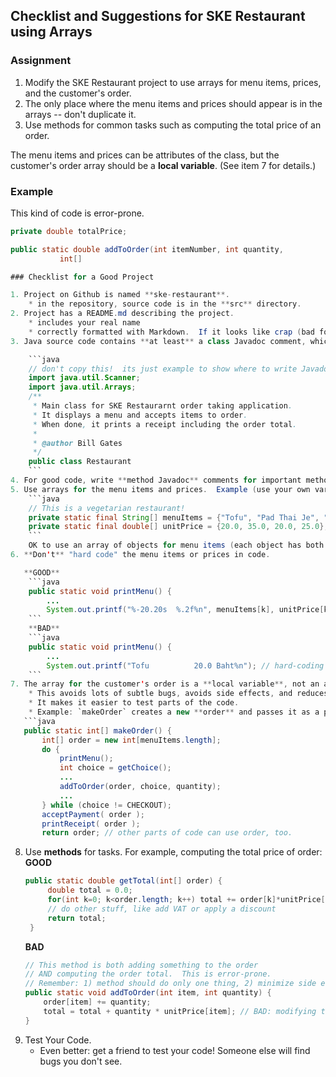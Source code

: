## Checklist and Suggestions for SKE Restaurant using Arrays

### Assignment

1. Modify the SKE Restaurant project to use arrays for menu items, prices, and the customer's order.
2. The only place where the menu items and prices should appear is in the arrays -- don't duplicate it.
3. Use methods for common tasks such as computing the total price of an order.

The menu items and prices can be attributes of the class, but the customer's order array
should be a **local variable**.  (See item 7 for details.)

### Example

This kind of code is error-prone.
```java
private double totalPrice;

public static double addToOrder(int itemNumber, int quantity, 
           int[] 

### Checklist for a Good Project

1. Project on Github is named **ske-restaurant**.
    * in the repository, source code is in the **src** directory.
2. Project has a README.md describing the project.
    * includes your real name
    * correctly formatted with Markdown.  If it looks like crap (bad formatting), it means you didn't bother to check your own repo on Github!
3. Java source code contains **at least** a class Javadoc comment, which must be **after** the `import` statments and **before** the start of class.

    ```java
    // don't copy this!  its just example to show where to write Javadoc
    import java.util.Scanner;
    import java.util.Arrays;
    /**
     * Main class for SKE Restaurarnt order taking application.
     * It displays a menu and accepts items to order.
     * When done, it prints a receipt including the order total.
     *
     * @author Bill Gates
     */
    public class Restaurant
    ```
4. For good code, write **method Javadoc** comments for important methods.  See the Arrays lab for examples.
5. Use arrays for the menu items and prices.  Example (use your own variable names):
    ```java
    // This is a vegetarian restaurant!
    private static final String[] menuItems = {"Tofu", "Pad Thai Je", "Jap Chai", "Veg. stir fry"};
    private static final double[] unitPrice = {20.0, 35.0, 20.0, 25.0};
    ```
    OK to use an array of objects for menu items (each object has both the description and unit price), provided you know what you're doing.
6. **Don't** "hard code" the menu items or prices in code.       

   **GOOD**    
    ```java
    public static void printMenu() {
        ...
        System.out.printf("%-20.20s  %.2f%n", menuItems[k], unitPrice[k]);
    ```
    **BAD**    
    ```java
    public static void printMenu() {
        ...
        System.out.printf("Tofu          20.0 Baht%n"); // hard-coding data into code
    ```
7. The array for the customer's order is a **local variable**, not an attribute.  Create a new array for each customer.
    * This avoids lots of subtle bugs, avoids side effects, and reduces complexity of the code. 
    * It makes it easier to test parts of the code.
    * Example: `makeOrder` creates a new **order** and passes it as a parameter to methods the need to use the order.
   ```java
   public static int[] makeOrder() {
       int[] order = new int[menuItems.length];
       do {
           printMenu();
           int choice = getChoice();
           ...
           addToOrder(order, choice, quantity);
           ...
       } while (choice != CHECKOUT);
       acceptPayment( order );
       printReceipt( order );
       return order; // other parts of code can use order, too.
   ```

8. Use **methods** for tasks.  For example, computing the total price of order:
   **GOOD**
   ```java
   public static double getTotal(int[] order) {
        double total = 0.0;
        for(int k=0; k<order.length; k++) total += order[k]*unitPrice[k];
        // do other stuff, like add VAT or apply a discount
        return total;
    }
    ```    
    **BAD**
    ```java
    // This method is both adding something to the order
    // AND computing the order total.  This is error-prone.
    // Remember: 1) method should do only one thing, 2) minimize side effects
    public static void addToOrder(int item, int quantity) {
        order[item] += quantity;
        total = total + quantity * unitPrice[item]; // BAD: modifying total as a side-effect
    }
    ```
9. Test Your Code.  
    * Even better: get a friend to test your code!  Someone else will find bugs you don't see.


